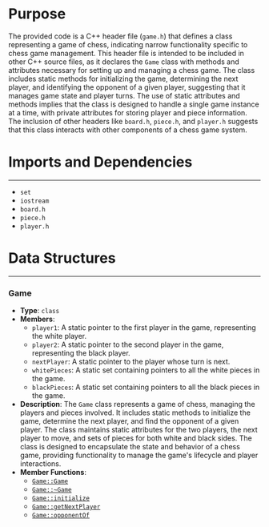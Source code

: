 # Purpose
The provided code is a C++ header file (`game.h`) that defines a class representing a game of chess, indicating narrow functionality specific to chess game management. This header file is intended to be included in other C++ source files, as it declares the `Game` class with methods and attributes necessary for setting up and managing a chess game. The class includes static methods for initializing the game, determining the next player, and identifying the opponent of a given player, suggesting that it manages game state and player turns. The use of static attributes and methods implies that the class is designed to handle a single game instance at a time, with private attributes for storing player and piece information. The inclusion of other headers like `board.h`, `piece.h`, and `player.h` suggests that this class interacts with other components of a chess game system.
# Imports and Dependencies

---
- `set`
- `iostream`
- `board.h`
- `piece.h`
- `player.h`


# Data Structures

---
### Game<!-- {{#data_structure:Game}} -->
- **Type**: `class`
- **Members**:
    - `player1`: A static pointer to the first player in the game, representing the white player.
    - `player2`: A static pointer to the second player in the game, representing the black player.
    - `nextPlayer`: A static pointer to the player whose turn is next.
    - `whitePieces`: A static set containing pointers to all the white pieces in the game.
    - `blackPieces`: A static set containing pointers to all the black pieces in the game.
- **Description**: The `Game` class represents a game of chess, managing the players and pieces involved. It includes static methods to initialize the game, determine the next player, and find the opponent of a given player. The class maintains static attributes for the two players, the next player to move, and sets of pieces for both white and black sides. The class is designed to encapsulate the state and behavior of a chess game, providing functionality to manage the game's lifecycle and player interactions.
- **Member Functions**:
    - [`Game::Game`](game.cpp.driver.md#GameGame)
    - [`Game::~Game`](game.cpp.driver.md#GameGame)
    - [`Game::initialize`](game.cpp.driver.md#Gameinitialize)
    - [`Game::getNextPlayer`](game.cpp.driver.md#GamegetNextPlayer)
    - [`Game::opponentOf`](game.cpp.driver.md#GameopponentOf)


